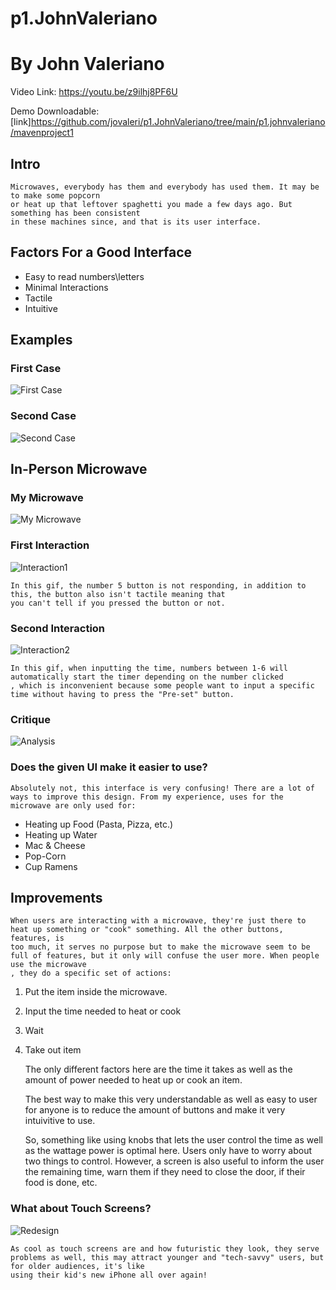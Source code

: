 # p1.JohnValeriano
 
# By John Valeriano

Video Link: https://youtu.be/z9ilhj8PF6U

Demo Downloadable: [link]https://github.com/jovaleri/p1.JohnValeriano/tree/main/p1.johnvaleriano/mavenproject1
## Intro
    Microwaves, everybody has them and everybody has used them. It may be to make some popcorn
    or heat up that leftover spaghetti you made a few days ago. But something has been consistent 
    in these machines since, and that is its user interface. 

## Factors For a Good Interface 
* Easy to read numbers\letters
* Minimal Interactions 
* Tactile 
* Intuitive

## Examples 
### First Case
![First Case](https://github.com/jovaleri/p1.JohnValeriano/blob/main/images/1.jpg)
### Second Case
![Second Case](https://github.com/jovaleri/p1.JohnValeriano/blob/main/images/2.jpg)

## In-Person Microwave 
### My Microwave
![My Microwave](https://github.com/jovaleri/p1.JohnValeriano/blob/main/images/microwave.jpg)
### First Interaction
![Interaction1](https://github.com/jovaleri/p1.JohnValeriano/blob/main/images/gif1.gif)

    In this gif, the number 5 button is not responding, in addition to this, the button also isn't tactile meaning that 
    you can't tell if you pressed the button or not.

### Second Interaction 
![Interaction2](https://github.com/jovaleri/p1.JohnValeriano/blob/main/images/gif2.gif)

    In this gif, when inputting the time, numbers between 1-6 will automatically start the timer depending on the number clicked
    , which is inconvenient because some people want to input a specific time without having to press the "Pre-set" button. 

### Critique
![Analysis](https://github.com/jovaleri/p1.JohnValeriano/blob/main/images/3.png)

### Does the given UI make it easier to use? 

    Absolutely not, this interface is very confusing! There are a lot of ways to improve this design. From my experience, uses for the microwave are only used for: 

* Heating up Food (Pasta, Pizza, etc.)
* Heating up Water
* Mac & Cheese
* Pop-Corn
* Cup Ramens 


## Improvements

    When users are interacting with a microwave, they're just there to heat up something or "cook" something. All the other buttons, features, is
    too much, it serves no purpose but to make the microwave seem to be full of features, but it only will confuse the user more. When people use the microwave
    , they do a specific set of actions: 
    
1. Put the item inside the microwave. 
2. Input the time needed to heat or cook
3. Wait
4. Take out item

    The only different factors here are the time it takes as well as the amount of power needed to heat up or cook an item. 

    The best way to make this very understandable as well as easy to user for anyone is to reduce the amount of buttons and make it very intuivitive to use. 

    So, something like using knobs that lets the user control the time as well as the wattage power is optimal here. Users only have to worry about two things
    to control. However, a screen is also useful to inform the user the remaining time, warn them if they need to close the door, if their food is done, etc. 


### What about Touch Screens? 

![Redesign](https://github.com/jovaleri/p1.JohnValeriano/blob/main/images/redesign.gif)

    As cool as touch screens are and how futuristic they look, they serve problems as well, this may attract younger and "tech-savvy" users, but for older audiences, it's like
    using their kid's new iPhone all over again! 